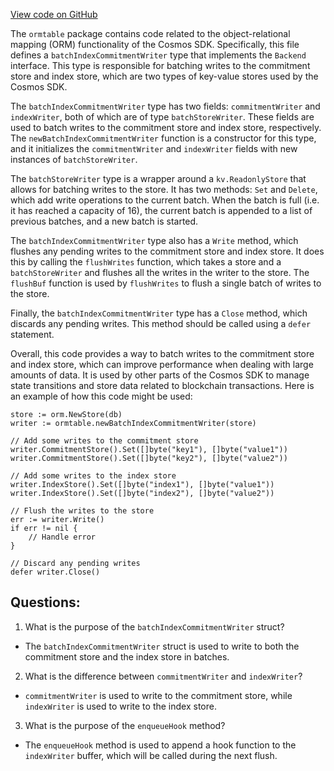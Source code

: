 [View code on GitHub](https://github.com/cosmos/cosmos-sdk.git/orm/model/ormtable/batch.go)

The `ormtable` package contains code related to the object-relational mapping (ORM) functionality of the Cosmos SDK. Specifically, this file defines a `batchIndexCommitmentWriter` type that implements the `Backend` interface. This type is responsible for batching writes to the commitment store and index store, which are two types of key-value stores used by the Cosmos SDK.

The `batchIndexCommitmentWriter` type has two fields: `commitmentWriter` and `indexWriter`, both of which are of type `batchStoreWriter`. These fields are used to batch writes to the commitment store and index store, respectively. The `newBatchIndexCommitmentWriter` function is a constructor for this type, and it initializes the `commitmentWriter` and `indexWriter` fields with new instances of `batchStoreWriter`.

The `batchStoreWriter` type is a wrapper around a `kv.ReadonlyStore` that allows for batching writes to the store. It has two methods: `Set` and `Delete`, which add write operations to the current batch. When the batch is full (i.e. it has reached a capacity of 16), the current batch is appended to a list of previous batches, and a new batch is started.

The `batchIndexCommitmentWriter` type also has a `Write` method, which flushes any pending writes to the commitment store and index store. It does this by calling the `flushWrites` function, which takes a store and a `batchStoreWriter` and flushes all the writes in the writer to the store. The `flushBuf` function is used by `flushWrites` to flush a single batch of writes to the store.

Finally, the `batchIndexCommitmentWriter` type has a `Close` method, which discards any pending writes. This method should be called using a `defer` statement.

Overall, this code provides a way to batch writes to the commitment store and index store, which can improve performance when dealing with large amounts of data. It is used by other parts of the Cosmos SDK to manage state transitions and store data related to blockchain transactions. Here is an example of how this code might be used:

```
store := orm.NewStore(db)
writer := ormtable.newBatchIndexCommitmentWriter(store)

// Add some writes to the commitment store
writer.CommitmentStore().Set([]byte("key1"), []byte("value1"))
writer.CommitmentStore().Set([]byte("key2"), []byte("value2"))

// Add some writes to the index store
writer.IndexStore().Set([]byte("index1"), []byte("value1"))
writer.IndexStore().Set([]byte("index2"), []byte("value2"))

// Flush the writes to the store
err := writer.Write()
if err != nil {
    // Handle error
}

// Discard any pending writes
defer writer.Close()
```
## Questions: 
 1. What is the purpose of the `batchIndexCommitmentWriter` struct?
- The `batchIndexCommitmentWriter` struct is used to write to both the commitment store and the index store in batches.

2. What is the difference between `commitmentWriter` and `indexWriter`?
- `commitmentWriter` is used to write to the commitment store, while `indexWriter` is used to write to the index store.

3. What is the purpose of the `enqueueHook` method?
- The `enqueueHook` method is used to append a hook function to the `indexWriter` buffer, which will be called during the next flush.